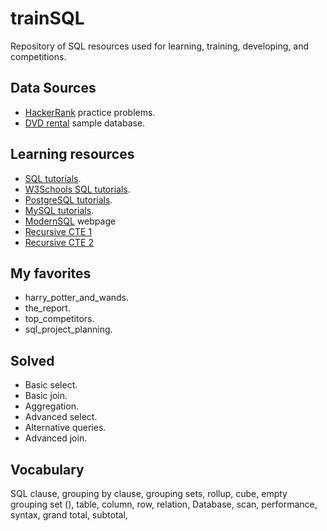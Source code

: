 # trainSQL

Repository of SQL resources used for learning, training, developing, and competitions.

## Data Sources
- [HackerRank](https://www.hackerrank.com/domains/sql?badge_type=sql) practice problems.
- [DVD rental](https://www.postgresqltutorial.com/postgresql-sample-database/) sample database.

## Learning resources
- [SQL tutorials](https://www.sqltutorial.org/).
- [W3Schools SQL tutorials](https://www.w3schools.com/sql/default.asp).
- [PostgreSQL tutorials](https://www.postgresqltutorial.com/).
- [MySQL tutorials](https://www.mysqltutorial.org/).
- [ModernSQL](https://modern-sql.com/) webpage
- [Recursive CTE 1](https://www.essentialsql.com/recursive-ctes-explained/)
- [Recursive CTE 2](https://mariadb.com/kb/en/recursive-common-table-expressions-overview/)

## My favorites
- harry_potter_and_wands.
- the_report.
- top_competitors.
- sql_project_planning.

## Solved
- Basic select.
- Basic join.
- Aggregation.
- Advanced select.
- Alternative queries.
- Advanced join.

## Vocabulary
SQL clause, grouping by clause, grouping sets, rollup, cube, empty grouping set (), table, column, row, relation,
Database, scan, performance, syntax, grand total, subtotal, 
